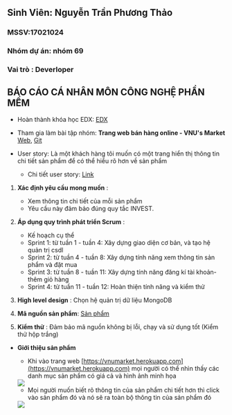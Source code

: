 ## Sinh Viên: Nguyễn Trần Phương Thảo
### MSSV:17021024

### Nhóm dự án: nhóm 69
### Vai trò : Deverloper

## BÁO CÁO CÁ NHÂN MÔN CÔNG NGHỆ PHẦN MỀM

- Hoàn thành khóa học EDX: [EDX](https://github.com/truonganhhoang/INT2208-8-2019/blob/master/NguyenTranPhuongThao/SoftEng1x.jpg)

- Tham gia làm bài tập nhóm: **Trang web bán hàng online - VNU's Market** [Web](https://vnumarket.herokuapp.com), [Git](https://github.com/tranthiensonuet/INT2208-8-2019/tree/master/nhom-69)
  
- User story: Là một khách hàng tôi muốn có một trang hiển thị thông tin chi tiết sản phẩm để có thể hiểu rõ hơn về sản phẩm
     * Chi tiết user story: [Link](https://github.com/truonganhhoang/INT2208-8-2019/issues/139)

1. **Xác định yêu cầu mong muốn** :
    + Xem thông tin chi tiết của mỗi sản phẩm
    + Yêu cầu này đảm bảo đúng quy tắc INVEST.
    
    
  2. **Áp dụng quy trình phát triển Scrum** : 
     * Kế hoạch cụ thể
      + Sprint 1: từ tuần 1 - tuần 4: Xây dựng giao diện cơ bản, và tạo hệ quản trị csdl
      + Sprint 2: từ tuần 4 - tuần 8: Xây dựng tính năng xem thông tin sản phẩm và đặt mua
      + Sprint 3: từ tuần 8 - tuần 11: Xây dựng tính năng đăng kí tài khoản- thêm giỏ hàng
      + Sprint 4: từ tuần 11 - tuần 12: Hoàn thiện tính năng và kiểm thử
      
   3. **High level design** :  Chọn hệ quản trị dữ liệu MongoDB
   4. **Mã nguồn sản phẩm**: [Sản phẩm](https://github.com/tranthiensonuet/INT2208-8-2019/tree/master/nhom-69/UETMaket)
   5. **Kiểm thử** : Đảm bảo mã nguồn không bị lỗi, chạy và sử dụng tốt (Kiểm thử hộp trắng)
   
   * **Giới thiệu sản phẩm**
   
      + Khi vào trang web [https://vnumarket.herokuapp.com](https://vnumarket.herokuapp.com) mọi người có thể nhìn thấy các danh mục sản phẩm có giá cả và hình ảnh minh họa
      <img src="https://i.imgur.com/IlA8wYx.png">
      
      + Mọi người muốn biết rõ thông tin của sản phẩm chi tiết hơn thì click vào sản phẩm đó và nó sẽ ra toàn bộ thông tin của sản phẩm đó
      
      <img src="https://i.imgur.com/KqsICmg.png">
